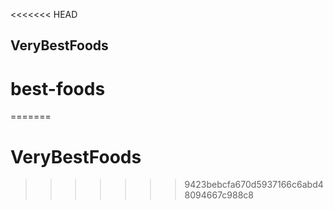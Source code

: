 <<<<<<< HEAD
## VeryBestFoods ##
# best-foods
=======
# VeryBestFoods
>>>>>>> 9423bebcfa670d5937166c6abd48094667c988c8
